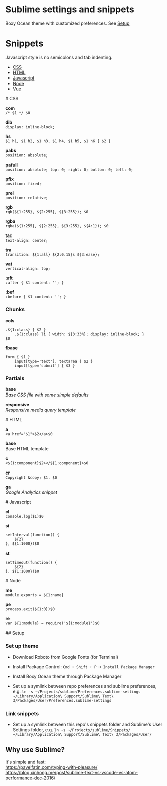 # Sublime settings and snippets 

Boxy Ocean theme with customized preferences. See [Setup](#setup)


# Snippets

Javascript style is no semicolons and tab indenting.

* [CSS](#css)
* [HTML](#html)
* [Javascript](#js)
* [Node](#node)
* [Vue](#vue)


<a name="css">
# CSS

**com**  
`/* $1 */ $0`

**dib**  
`display: inline-block; `

**hs**  
`$1 h1, $1 h2, $1 h3, $1 h4, $1 h5, $1 h6 { $2 } `

**pabs**  
`position: absolute; `

**pafull**  
`position: absolute; top: 0; right: 0; bottom: 0; left: 0; `

**pfix**  
`position: fixed; `

**prel**  
`position: relative; `

**rgb**   
`rgb(${1:255}, ${2:255}, ${3:255}); $0`

**rgba**  
`rgba(${1:255}, ${2:255}, ${3:255}, ${4:1}); $0`

**tac**  
`text-align: center; `

**tra**  
`transition: ${1:all} ${2:0.15}s ${3:ease}; `

**vat**  
`vertical-align: top; `

**:aft**  
`:after { $1 content: ''; } `

**:bef**  
`:before { $1 content: ''; } `


### Chunks

**cols**  
```
.${1:class} { $2 }
    .${1:class} li { width: ${3:33%}; display: inline-block; }
$0
```

**fbase**
```
form { $1 }
    input[type='text'], textarea { $2 }
    input[type='submit'] { $3 }
```


### Partials

**base**  
*Base CSS file with some simple defaults*

**responsive**  
*Responsive media query template*



<a name="html">
# HTML

**a**  
`<a href="$1">$2</a>$0`

**base**  
Base HTML template

**c**  
`<${1:component}$2></${1:component}>$0`

**cr**  
`Copyright &copy; $1. $0`

**ga**  
*Google Analytics snippet*



<a name="js">
# Javascript

**cl**  
`console.log($1)$0`

**si**  
```
setInterval(function() {
	${2}
}, ${1:1000})$0
```

**st**  
```
setTimeout(function() {
	${2}
}, ${1:1000})$0
```


<a name="node">
# Node

**me**  
`module.exports = ${1:name}`

**pe**  
`process.exit(${1:0})$0`

**re**  
`var ${1:module} = require('${1:module}')$0`




<a name="setup">
## Setup

### Set up theme
- Download Roboto from Google Fonts (for Terminal)

- Install Package Control:
`Cmd + Shift + P` -> `Install Package Manager`

- Install Boxy Ocean theme through Package Manager

- Set up a symlink between repo preferences and sublime preferences, e.g. `ln -s ~/Projects/sublime/Preferences.sublime-settings ~/Library/Application\ Support/Sublime\ Text\ 3/Packages/User/Preferences.sublime-settings`

### Link snippets
- Set up a symlink between this repo's snippets folder and Sublime's User Settings folder, e.g. `ln -s ~/Projects/sublime/Snippets/ ~/Library/Application\ Support/Sublime\ Text\ 3/Packages/User/`


## Why use Sublime?

It's simple and fast:  
https://pavelfatin.com/typing-with-pleasure/  
https://blog.xinhong.me/post/sublime-text-vs-vscode-vs-atom-performance-dec-2016/
